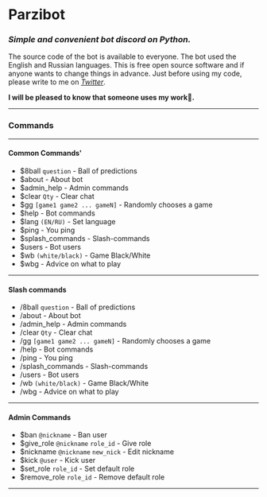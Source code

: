 # Parzibot

### _Simple and convenient bot discord on Python._

The source code of the bot is available to everyone. The bot used the English and Russian languages. This is free open
source software and if anyone wants to change things in advance. Just before using my code, please write to me
on _[Twitter](https://twitter.com/merive_)_.

**I will be pleased to know that someone uses my work🙂.**

___

### Commands
___
#### **Common Commands**'
 - $8ball `question` - Ball of predictions
 - $about - About bot
 - $admin_help - Admin commands
 - $clear `Qty` - Clear chat
 - $gg `[game1 game2 ... gameN]` - Randomly chooses a game
 - $help - Bot commands
 - $lang `(EN/RU)` - Set language
 - $ping - You ping
 - $splash_commands - Slash-commands
 - $users - Bot users
 - $wb `(white/black)` - Game Black/White
 - $wbg - Advice on what to play
___

#### **Slash commands**
 - /8ball `question` - Ball of predictions
 - /about - About bot
 - /admin_help - Admin commands
 - /clear `Qty` - Clear chat
 - /gg `[game1 game2 ... gameN]` - Randomly chooses a game
 - /help - Bot commands
 - /ping - You ping
 - /splash_commands - Slash-commands
 - /users - Bot users
 - /wb `(white/black)` - Game Black/White
 - /wbg - Advice on what to play
 ___

#### **Admin Commands**
 - $ban `@nickname` - Ban user
 - $give_role `@nickname` `role_id` - Give role
 - $nickname `@nickname` `new_nick` - Edit nickname
 - $kick `@user` - Kick user
 - $set_role `role_id` - Set default role
 - $remove_role `role_id` - Remove default role
___
